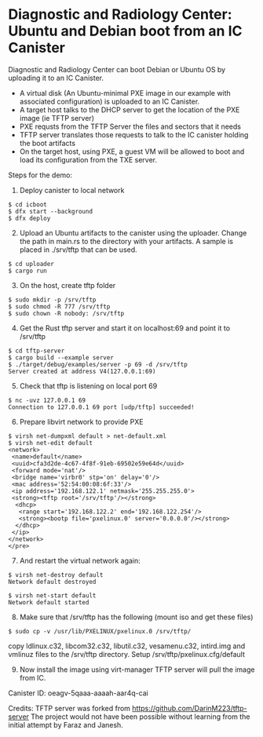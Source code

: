 
# Diagnostic and Radiology Center: Ubuntu and Debian boot from an IC Canister

Diagnostic and Radiology Center can boot Debian or Ubuntu OS by uploading it to an IC Canister. 

- A virtual disk (An Ubuntu-minimal PXE image in our example with associated configuration) is uploaded to an IC Canister.
- A target host talks to the DHCP server to get the location of the PXE image (ie TFTP server)
- PXE requsts from the TFTP Server the files and sectors that it needs
- TFTP server translates those requests to talk to the IC canister holding the boot artifacts 
- On the target host, using PXE, a guest VM will be allowed to boot and load its configuration from the TXE server.


Steps for the demo:
1. Deploy canister to local network 
```
$ cd icboot
$ dfx start --background
$ dfx deploy
```
2. Upload an Ubuntu artifacts to the canister using the uploader. Change the path in main.rs to the directory with your artifacts. 
A sample is placed in ./srv/tftp that can be used.
```
$ cd uploader
$ cargo run
```

3. On the host, create tftp folder
```
$ sudo mkdir -p /srv/tftp
$ sudo chmod -R 777 /srv/tftp
$ sudo chown -R nobody: /srv/tftp
```
4. Get the Rust tftp server and start it on localhost:69 and point it to /srv/tftp
````
$ cd tftp-server
$ cargo build --example server 
$ ./target/debug/examples/server -p 69 -d /srv/tftp
Server created at address V4(127.0.0.1:69)
````
5. Check that tftp is listening on local port 69
````
$ nc -uvz 127.0.0.1 69
Connection to 127.0.0.1 69 port [udp/tftp] succeeded!
````
6. Prepare libvirt network to provide PXE
````
$ virsh net-dumpxml default > net-default.xml
$ virsh net-edit default
<network>
 <name>default</name>
 <uuid>cfa3d2de-4c67-4f8f-91eb-69502e59e64d</uuid>
 <forward mode='nat'/>
 <bridge name='virbr0' stp='on' delay='0'/>
 <mac address='52:54:00:08:6f:33'/>
 <ip address='192.168.122.1' netmask='255.255.255.0'>
 <strong><tftp root='/srv/tftp'/></strong>
  <dhcp>
   <range start='192.168.122.2' end='192.168.122.254'/>
   <strong><bootp file='pxelinux.0' server='0.0.0.0'/></strong>
  </dhcp>
 </ip>
</network>
</pre>
````
7. And restart the virtual network again:
````
$ virsh net-destroy default
Network default destroyed

$ virsh net-start default
Network default started
````
8. Make sure that /srv/tftp has the following (mount iso and get these files)
````
$ sudo cp -v /usr/lib/PXELINUX/pxelinux.0 /srv/tftp/
````
copy ldlinux.c32, libcom32.c32, libutil.c32, vesamenu.c32, intird.img and vmlinuz files to the /srv/tftp directory. Setup /srv/tftp/pxelinux.cfg/default

9. Now install the image using virt-manager
TFTP server will pull the image from IC.

Canister ID: oeagv-5qaaa-aaaah-aar4q-cai

Credits: 
TFTP server was forked from https://github.com/DarinM223/tftp-server 
The project would not have been possible without learning from the initial attempt by Faraz and Janesh.


